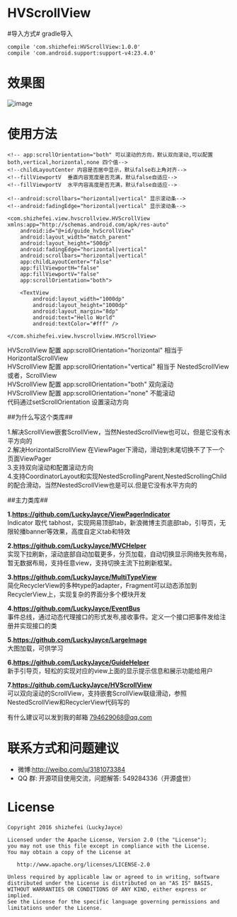 HVScrollView
==================  

#导入方式#
  gradle导入      

    compile 'com.shizhefei:HVScrollView:1.0.0'  
    compile 'com.android.support:support-v4:23.4.0'  
# 效果图 # 
![image](https://github.com/LuckyJayce/HVScrollView/blob/master/raw/HVScrollView.gif)

# 使用方法 # 

    <!-- app:scrollOrientation="both" 可以滚动的方向，默认双向滚动,可以配置both,vertical,horizontal,none 四个值-->
    <!--childLayoutCenter 内容是否居中显示，默认false右上角对齐-->
    <!--fillViewportV  垂直内容宽度是否充满，默认false自适应-->
    <!--fillViewportV  水平内容高度是否充满，默认false自适应-->

    <!--android:scrollbars="horizontal|vertical" 显示滚动条-->
    <!--android:fadingEdge="horizontal|vertical" 显示滚动条-->

    <com.shizhefei.view.hvscrollview.HVScrollView xmlns:app="http://schemas.android.com/apk/res-auto"
        android:id="@+id/guide_hvScrollView"
        android:layout_width="match_parent"
        android:layout_height="500dp"
        android:fadingEdge="horizontal|vertical"
        android:scrollbars="horizontal|vertical"
        app:childLayoutCenter="false"
        app:fillViewportH="false"
        app:fillViewportV="false"
        app:scrollOrientation="both">

        <TextView
            android:layout_width="1000dp"
            android:layout_height="1000dp"
            android:layout_margin="8dp"
            android:text="Hello World"
            android:textColor="#fff" />

    </com.shizhefei.view.hvscrollview.HVScrollView>

HVScrollView 配置 app:scrollOrientation="horizontal"  相当于 HorizontalScrollView  
HVScrollView 配置 app:scrollOrientation="vertical"  相当于 NestedScrollView 或者，ScrollView  
HVScrollView 配置 app:scrollOrientation="both" 双向滚动  
HVScrollView 配置 app:scrollOrientation="none" 不能滚动  
代码通过setScrollOrientation 设置滚动方向

##为什么写这个类库##

1.解决ScrollView嵌套ScrollView，当然NestedScrollView也可以，但是它没有水平方向的  
2.解决HorizontalScrollView 在ViewPager下滑动，滑动到末尾切换不了下一个页面ViewPager  
3.支持双向滚动和配置滚动方向  
4.支持CoordinatorLayout和实现NestedScrollingParent,NestedScrollingChild的配合滑动，当然NestedScrollView也是可以.但是它没有水平方向的  

##主力类库##

**1.https://github.com/LuckyJayce/ViewPagerIndicator**  
Indicator 取代 tabhost，实现网易顶部tab，新浪微博主页底部tab，引导页，无限轮播banner等效果，高度自定义tab和特效

**2.https://github.com/LuckyJayce/MVCHelper**  
实现下拉刷新，滚动底部自动加载更多，分页加载，自动切换显示网络失败布局，暂无数据布局，支持任意view，支持切换主流下拉刷新框架。

**3.https://github.com/LuckyJayce/MultiTypeView**  
简化RecyclerView的多种type的adapter，Fragment可以动态添加到RecyclerView上，实现复杂的界面分多个模块开发

**4.https://github.com/LuckyJayce/EventBus**  
事件总线，通过动态代理接口的形式发布,接收事件。定义一个接口把事件发给注册并实现接口的类

**5.https://github.com/LuckyJayce/LargeImage**  
大图加载，可供学习

**6.https://github.com/LuckyJayce/GuideHelper**    
新手引导页，轻松的实现对应的view上面的显示提示信息和展示功能给用户  

**7.https://github.com/LuckyJayce/HVScrollView**    
可以双向滚动的ScrollView，支持嵌套ScrollView联级滑动，参照NestedScrollView和RecyclerView代码写的

有什么建议可以发到我的邮箱  794629068@qq.com  

# 联系方式和问题建议

* 微博:http://weibo.com/u/3181073384
* QQ 群: 开源项目使用交流，问题解答: 549284336（开源盛世） 

License
=======

    Copyright 2016 shizhefei（LuckyJayce）

    Licensed under the Apache License, Version 2.0 (the "License");
    you may not use this file except in compliance with the License.
    You may obtain a copy of the License at

       http://www.apache.org/licenses/LICENSE-2.0

    Unless required by applicable law or agreed to in writing, software
    distributed under the License is distributed on an "AS IS" BASIS,
    WITHOUT WARRANTIES OR CONDITIONS OF ANY KIND, either express or implied.
    See the License for the specific language governing permissions and
    limitations under the License.
